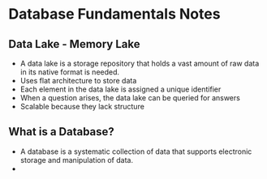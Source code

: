 # Database Fundamentals Notes
## Data Lake - Memory Lake
* A data lake is a storage repository that holds a vast amount of raw data in its native format is needed.
* Uses flat architecture to store data
* Each element in the data lake is assigned a unique identifier 
* When a question arises, the data lake can be queried for answers
* Scalable because they lack structure

## What is a Database?
* A database is a systematic collection of data that supports electronic storage and manipulation of data.
* 


